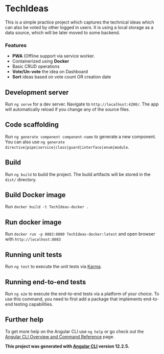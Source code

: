 # TechIdeas

This is a simple practice project which captures the technical ideas which can also be voted by other logged in users. It is using a local storage as a data source, which will be later moved to some backend.

### Features
 - **PWA** (Offline support via service worker.
 - Containerized using **Docker**
 - Basic CRUD operations
 - **Vote/Un-vote** the idea on Dashboard
 - **Sort** ideas based on vote count OR creation date

## Development server

Run `ng serve` for a dev server. Navigate to `http://localhost:4200/`. The app will automatically reload if you change any of the source files.

## Code scaffolding

Run `ng generate component component-name` to generate a new component. You can also use `ng generate directive|pipe|service|class|guard|interface|enum|module`.

## Build

Run `ng build` to build the project. The build artifacts will be stored in the `dist/` directory.

## Build Docker image
Run `docker build -t TechIdeas-docker .`

## Run docker image
Run `docker run -p 8083:8080 TechIdeas-docker:latest` and open browser with `http://localhost:8083`

## Running unit tests

Run `ng test` to execute the unit tests via [Karma](https://karma-runner.github.io).

## Running end-to-end tests

Run `ng e2e` to execute the end-to-end tests via a platform of your choice. To use this command, you need to first add a package that implements end-to-end testing capabilities.

## Further help

To get more help on the Angular CLI use `ng help` or go check out the [Angular CLI Overview and Command Reference](https://angular.io/cli) page.

**This project was generated with [Angular CLI](https://github.com/angular/angular-cli) version 12.2.5.**